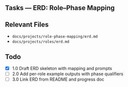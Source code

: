 ## Tasks — ERD: Role–Phase Mapping

## Relevant Files

- `docs/projects/role-phase-mapping/erd.md`
- `docs/projects/roles/erd.md`

## Todo

- [x] 1.0 Draft ERD skeleton with mapping and prompts
- [ ] 2.0 Add per-role example outputs with phase qualifiers
- [ ] 3.0 Link ERD from README and progress doc
